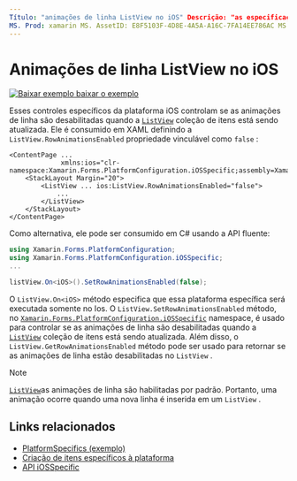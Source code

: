 ```yaml
---
Título: "animações de linha ListView no iOS" Descrição: "as especificações de plataforma permitem consumir funcionalidade que só está disponível em uma plataforma específica, sem implementar renderizadores personalizados ou efeitos. Este artigo explica como consumir a plataforma específica do iOS que controla se as animações de linha são desabilitadas quando a coleção de itens ListView está sendo atualizada. "
MS. Prod: xamarin MS. AssetID: E8F5103F-4D8E-4A5A-A16C-7FA14EE786AC MS. Technology: xamarin-Forms autor: davidbritch MS. Author: dabritch MS. Date: 02/21/2019 no-loc: [ Xamarin.Forms , Xamarin.Essentials ]
---
```


# <a name="listview-row-animations-on-ios"></a>Animações de linha ListView no iOS

[![Baixar exemplo ](~/media/shared/download.png) baixar o exemplo](https://docs.microsoft.com/samples/xamarin/xamarin-forms-samples/userinterface-platformspecifics)

Esses controles específicos da plataforma iOS controlam se as animações de linha são desabilitadas quando a [`ListView`](xref:Xamarin.Forms.ListView) coleção de itens está sendo atualizada. Ele é consumido em XAML definindo a `ListView.RowAnimationsEnabled` propriedade vinculável como `false` :

```xaml
<ContentPage ...
             xmlns:ios="clr-namespace:Xamarin.Forms.PlatformConfiguration.iOSSpecific;assembly=Xamarin.Forms.Core">
    <StackLayout Margin="20">
        <ListView ... ios:ListView.RowAnimationsEnabled="false">
            ...
        </ListView>
    </StackLayout>
</ContentPage>
```

Como alternativa, ele pode ser consumido em C# usando a API fluente:

```csharp
using Xamarin.Forms.PlatformConfiguration;
using Xamarin.Forms.PlatformConfiguration.iOSSpecific;
...

listView.On<iOS>().SetRowAnimationsEnabled(false);
```

O `ListView.On<iOS>` método especifica que essa plataforma específica será executada somente no Ios. O `ListView.SetRowAnimationsEnabled` método, no [`Xamarin.Forms.PlatformConfiguration.iOSSpecific`](xref:Xamarin.Forms.PlatformConfiguration.iOSSpecific) namespace, é usado para controlar se as animações de linha são desabilitadas quando a [`ListView`](xref:Xamarin.Forms.ListView) coleção de itens está sendo atualizada. Além disso, o `ListView.GetRowAnimationsEnabled` método pode ser usado para retornar se as animações de linha estão desabilitadas no `ListView` .

> [!NOTE]
> [`ListView`](xref:Xamarin.Forms.ListView)as animações de linha são habilitadas por padrão. Portanto, uma animação ocorre quando uma nova linha é inserida em um `ListView` .

## <a name="related-links"></a>Links relacionados

- [PlatformSpecifics (exemplo)](https://docs.microsoft.com/samples/xamarin/xamarin-forms-samples/userinterface-platformspecifics)
- [Criação de itens específicos à plataforma](~/xamarin-forms/platform/platform-specifics/index.md#creating-platform-specifics)
- [API iOSSpecific](xref:Xamarin.Forms.PlatformConfiguration.iOSSpecific)
